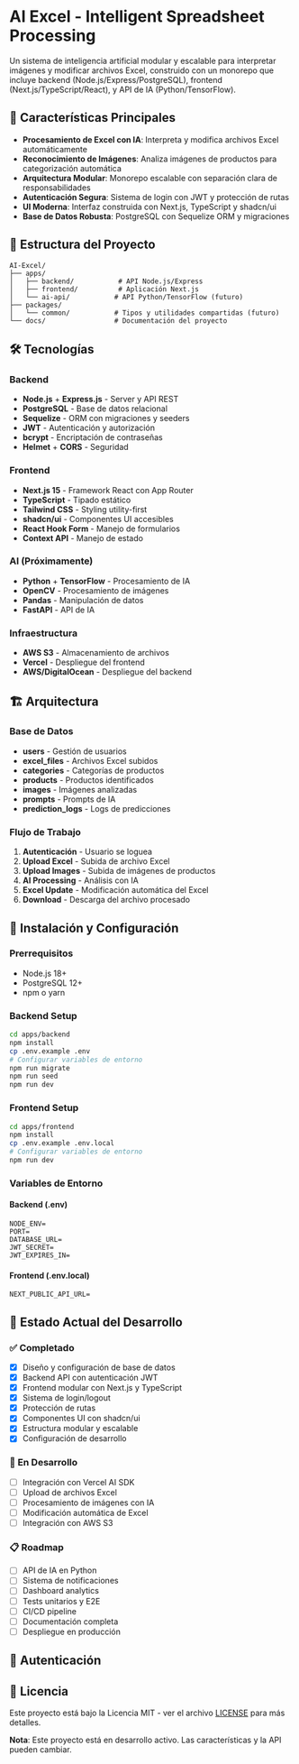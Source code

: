 # AI Excel - Intelligent Spreadsheet Processing

Un sistema de inteligencia artificial modular y escalable para interpretar imágenes y modificar archivos Excel, construido con un monorepo que incluye backend (Node.js/Express/PostgreSQL), frontend (Next.js/TypeScript/React), y API de IA (Python/TensorFlow).

## 🚀 Características Principales

- **Procesamiento de Excel con IA**: Interpreta y modifica archivos Excel automáticamente
- **Reconocimiento de Imágenes**: Analiza imágenes de productos para categorización automática
- **Arquitectura Modular**: Monorepo escalable con separación clara de responsabilidades
- **Autenticación Segura**: Sistema de login con JWT y protección de rutas
- **UI Moderna**: Interfaz construida con Next.js, TypeScript y shadcn/ui
- **Base de Datos Robusta**: PostgreSQL con Sequelize ORM y migraciones

## 📁 Estructura del Proyecto

```
AI-Excel/
├── apps/
│   ├── backend/           # API Node.js/Express
│   ├── frontend/          # Aplicación Next.js
│   └── ai-api/           # API Python/TensorFlow (futuro)
├── packages/
│   └── common/           # Tipos y utilidades compartidas (futuro)
└── docs/                 # Documentación del proyecto
```

## 🛠️ Tecnologías

### Backend

- **Node.js** + **Express.js** - Server y API REST
- **PostgreSQL** - Base de datos relacional
- **Sequelize** - ORM con migraciones y seeders
- **JWT** - Autenticación y autorización
- **bcrypt** - Encriptación de contraseñas
- **Helmet** + **CORS** - Seguridad

### Frontend

- **Next.js 15** - Framework React con App Router
- **TypeScript** - Tipado estático
- **Tailwind CSS** - Styling utility-first
- **shadcn/ui** - Componentes UI accesibles
- **React Hook Form** - Manejo de formularios
- **Context API** - Manejo de estado

### AI (Próximamente)

- **Python** + **TensorFlow** - Procesamiento de IA
- **OpenCV** - Procesamiento de imágenes
- **Pandas** - Manipulación de datos
- **FastAPI** - API de IA

### Infraestructura

- **AWS S3** - Almacenamiento de archivos
- **Vercel** - Despliegue del frontend
- **AWS/DigitalOcean** - Despliegue del backend

## 🏗️ Arquitectura

### Base de Datos

- **users** - Gestión de usuarios
- **excel_files** - Archivos Excel subidos
- **categories** - Categorías de productos
- **products** - Productos identificados
- **images** - Imágenes analizadas
- **prompts** - Prompts de IA
- **prediction_logs** - Logs de predicciones

### Flujo de Trabajo

1. **Autenticación** - Usuario se loguea
2. **Upload Excel** - Subida de archivo Excel
3. **Upload Images** - Subida de imágenes de productos
4. **AI Processing** - Análisis con IA
5. **Excel Update** - Modificación automática del Excel
6. **Download** - Descarga del archivo procesado

## 🚀 Instalación y Configuración

### Prerrequisitos

- Node.js 18+
- PostgreSQL 12+
- npm o yarn

### Backend Setup

```bash
cd apps/backend
npm install
cp .env.example .env
# Configurar variables de entorno
npm run migrate
npm run seed
npm run dev
```

### Frontend Setup

```bash
cd apps/frontend
npm install
cp .env.example .env.local
# Configurar variables de entorno
npm run dev
```

### Variables de Entorno

#### Backend (.env)

```env
NODE_ENV=
PORT=
DATABASE_URL=
JWT_SECRET=
JWT_EXPIRES_IN=
```

#### Frontend (.env.local)

```env
NEXT_PUBLIC_API_URL=
```

## 📝 Estado Actual del Desarrollo

### ✅ Completado

- [x] Diseño y configuración de base de datos
- [x] Backend API con autenticación JWT
- [x] Frontend modular con Next.js y TypeScript
- [x] Sistema de login/logout
- [x] Protección de rutas
- [x] Componentes UI con shadcn/ui
- [x] Estructura modular y escalable
- [x] Configuración de desarrollo

### 🚧 En Desarrollo

- [ ] Integración con Vercel AI SDK
- [ ] Upload de archivos Excel
- [ ] Procesamiento de imágenes con IA
- [ ] Modificación automática de Excel
- [ ] Integración con AWS S3

### 📋 Roadmap

- [ ] API de IA en Python
- [ ] Sistema de notificaciones
- [ ] Dashboard analytics
- [ ] Tests unitarios y E2E
- [ ] CI/CD pipeline
- [ ] Documentación completa
- [ ] Despliegue en producción

## 🔐 Autenticación

## 📄 Licencia

Este proyecto está bajo la Licencia MIT - ver el archivo [LICENSE](LICENSE) para más detalles.


**Nota**: Este proyecto está en desarrollo activo. Las características y la API pueden cambiar.

